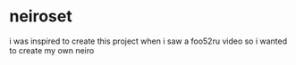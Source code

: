 # neiroset

i was inspired to create this project when i saw a foo52ru video
so i wanted to create my own neiro

